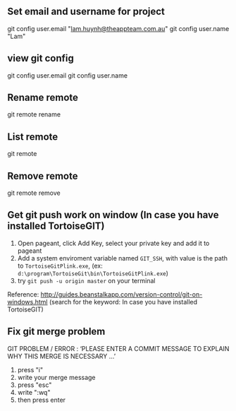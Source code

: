 ## Set email and username for project
git config user.email "lam.huynh@theappteam.com.au"
git config user.name "Lam"


## view git config
git config user.email
git config user.name


## Rename remote
git remote rename <old> <new>

## List remote
git remote


## Remove remote
git remote remove <name>


## Get git push work on window (In case you have installed TortoiseGIT)

1. Open pageant, click Add Key, select your private key and add it to pageant
2. Add a system enviroment variable named `GIT_SSH`, with value is the path to `TortoiseGitPlink.exe`, (ex: `d:\program\TortoiseGit\bin\TortoiseGitPlink.exe`)
3. try `git push -u origin master` on your terminal

Reference: http://guides.beanstalkapp.com/version-control/git-on-windows.html (search for the keyword: In case you have installed TortoiseGIT)

## Fix git merge problem

GIT PROBLEM / ERROR : ‘PLEASE ENTER A COMMIT MESSAGE TO EXPLAIN WHY THIS MERGE IS NECESSARY …’

1. press "i"
2. write your merge message
3. press "esc"
4. write ":wq"
5. then press enter